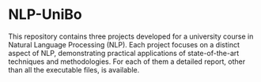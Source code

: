 # NLP-UniBo
This repository contains three projects developed for a university course in Natural Language Processing (NLP). Each project focuses on a distinct aspect of NLP, demonstrating practical applications of state-of-the-art techniques and methodologies.
For each of them a detailed report, other than all the executable files, is available.
